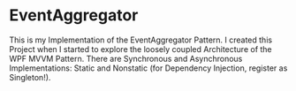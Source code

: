 # EventAggregator

This is my Implementation of the EventAggregator Pattern. 
I created this Project when I started to explore the loosely coupled Architecture of the WPF MVVM Pattern.
There are Synchronous and Asynchronous Implementations: Static and Nonstatic (for Dependency Injection, register as Singleton!).